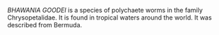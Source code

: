 _BHAWANIA GOODEI_ is a species of polychaete worms in the family Chrysopetalidae. It is found in tropical waters around the world. It was described from Bermuda.
